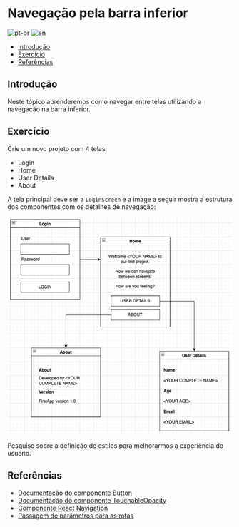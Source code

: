 # Navegação pela barra inferior
[![pt-br](https://img.shields.io/badge/lang-pt--br-green.svg)](./README.md)
[![en](https://img.shields.io/badge/lang-en-red.svg)](./README-en.md)

- [Introdução](#introdução)
- [Exercício](#exercício)
- [Referências](#referências)

## Introdução

Neste tópico aprenderemos como navegar entre telas utilizando a navegação na barra inferior.

## Exercício

Crie um novo projeto com 4 telas:

- Login 
- Home
- User Details
- About

A tela principal deve ser a `LoginScreen` e a image a seguir mostra a estrutura dos componentes com os detalhes de navegação:

<img src="../assets/2022-09-16-13-51-52.png" width="600"/>

Pesquise sobre a definição de estilos para melhorarmos a experiência do usuário.

## Referências

- [Documentação do componente Button](https://reactnative.dev/docs/button)
- [Documentação do componente TouchableOpacity](https://reactnative.dev/docs/touchableopacity)
- [Componente React Navigation](https://reactnavigation.org/docs/getting-started)
- [Passagem de parâmetros para as rotas](https://reactnavigation.org/docs/params)